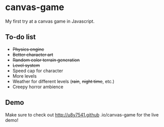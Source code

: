 # canvas-game
My first try at a canvas game in Javascript.
## To-do list
- ~~Physics engine~~
- ~~Better character art~~
- ~~Random color terrain generation~~
- ~~Level system~~
- Speed cap for character
- More levels
- Weather for different levels (~~rain~~, ~~night time~~, etc.)
- Creepy horror ambience
## Demo
Make sure to check out http://u8y7541.github
.io/canvas-game for the live demo!